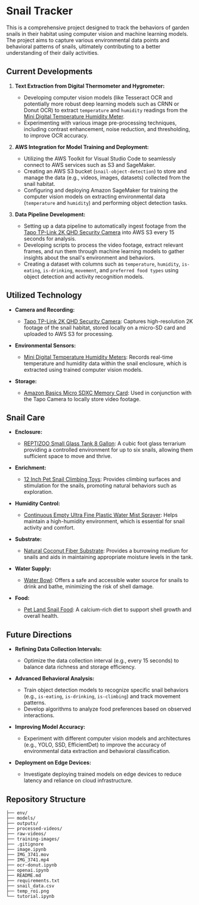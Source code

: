 # Snail Tracker

This is a comprehensive project designed to track the behaviors of garden snails in their habitat using computer vision and machine learning models. The project aims to capture various environmental data points and behavioral patterns of snails, ultimately contributing to a better understanding of their daily activities.

## Current Developments

1. **Text Extraction from Digital Thermometer and Hygrometer:**
   - Developing computer vision models (like Tesseract OCR and potentially more robust deep learning models such as CRNN or Donut OCR) to extract `temperature` and `humidity` readings from the [Mini Digital Temperature Humidity Meter](https://www.amazon.com/dp/B07GNMKYCZ?ref=ppx_yo2ov_dt_b_fed_asin_title). 
   - Experimenting with various image pre-processing techniques, including contrast enhancement, noise reduction, and thresholding, to improve OCR accuracy.
   
2. **AWS Integration for Model Training and Deployment:**
   - Utilizing the AWS Toolkit for Visual Studio Code to seamlessly connect to AWS services such as S3 and SageMaker.
   - Creating an AWS S3 bucket (`snail-object-detection`) to store and manage the data (e.g., videos, images, datasets) collected from the snail habitat.
   - Configuring and deploying Amazon SageMaker for training the computer vision models on extracting environmental data (`temperature` and `humidity`) and performing object detection tasks.

3. **Data Pipeline Development:**
   - Setting up a data pipeline to automatically ingest footage from the [Tapo TP-Link 2K QHD Security Camera](https://www.amazon.com/dp/B0CH45HPZT?ref=ppx_yo2ov_dt_b_fed_asin_title) into AWS S3 every 15 seconds for analysis.
   - Developing scripts to process the video footage, extract relevant frames, and run them through machine learning models to gather insights about the snail's environment and behaviors.
   - Creating a dataset with columns such as `temperature`, `humidity`, `is-eating`, `is-drinking`, `movement`, and `preferred food types` using object detection and activity recognition models.

## Utilized Technology

- **Camera and Recording:**
  - [Tapo TP-Link 2K QHD Security Camera](https://www.amazon.com/dp/B0CH45HPZT?ref=ppx_yo2ov_dt_b_fed_asin_title): Captures high-resolution 2K footage of the snail habitat, stored locally on a micro-SD card and uploaded to AWS S3 for processing.

- **Environmental Sensors:**
  - [Mini Digital Temperature Humidity Meters](https://www.amazon.com/dp/B07GNMKYCZ?ref=ppx_yo2ov_dt_b_fed_asin_title): Records real-time temperature and humidity data within the snail enclosure, which is extracted using trained computer vision models.

- **Storage:**
  - [Amazon Basics Micro SDXC Memory Card](https://www.amazon.com/dp/B08TJZDJ4D?ref=ppx_yo2ov_dt_b_fed_asin_title): Used in conjunction with the Tapo Camera to locally store video footage.

## Snail Care

- **Enclosure:**
  - [REPTIZOO Small Glass Tank 8 Gallon](https://www.amazon.com/dp/B083PX9YR6?ref=ppx_yo2ov_dt_b_fed_asin_title&th=1): A cubic foot glass terrarium providing a controlled environment for up to six snails, allowing them sufficient space to move and thrive.

- **Enrichment:**
  - [12 Inch Pet Snail Climbing Toys](https://www.amazon.com/dp/B0CWNYQ43M?ref=ppx_yo2ov_dt_b_fed_asin_title&th=1): Provides climbing surfaces and stimulation for the snails, promoting natural behaviors such as exploration.

- **Humidity Control:**
  - [Continuous Empty Ultra Fine Plastic Water Mist Sprayer](https://www.amazon.com/dp/B0948WBX9L?ref=ppx_yo2ov_dt_b_fed_asin_title): Helps maintain a high-humidity environment, which is essential for snail activity and comfort.

- **Substrate:**
  - [Natural Coconut Fiber Substrate](https://www.amazon.com/dp/B0BWRHB88C?ref=ppx_yo2ov_dt_b_fed_asin_title&th=1): Provides a burrowing medium for snails and aids in maintaining appropriate moisture levels in the tank.

- **Water Supply:**
  - [Water Bowl](https://www.amazon.com/dp/B08GNZ4737?ref=ppx_yo2ov_dt_b_fed_asin_title&th=1): Offers a safe and accessible water source for snails to drink and bathe, minimizing the risk of shell damage.

- **Food:**
  - [Pet Land Snail Food](https://www.amazon.com/dp/B0B8QC4B8X?ref=ppx_yo2ov_dt_b_fed_asin_title&th=1): A calcium-rich diet to support shell growth and overall health.

## Future Directions

- **Refining Data Collection Intervals:**
  - Optimize the data collection interval (e.g., every 15 seconds) to balance data richness and storage efficiency.

- **Advanced Behavioral Analysis:**
  - Train object detection models to recognize specific snail behaviors (e.g., `is-eating`, `is-drinking`, `is-climbing`) and track movement patterns.
  - Develop algorithms to analyze food preferences based on observed interactions.

- **Improving Model Accuracy:**
  - Experiment with different computer vision models and architectures (e.g., YOLO, SSD, EfficientDet) to improve the accuracy of environmental data extraction and behavioral classification.

- **Deployment on Edge Devices:**
  - Investigate deploying trained models on edge devices to reduce latency and reliance on cloud infrastructure.

## Repository Structure

```plaintext
├── env/
├── models/
├── outputs/
├── processed-videos/
├── raw-videos/
├── training-images/
├── .gitignore
├── image.ipynb
├── IMG_3741.mov
├── IMG_3741.mp4
├── ocr-donut.ipynb
├── openai.ipynb
├── README.md
├── requirements.txt
├── snail_data.csv
├── temp_roi.png
└── tutorial.ipynb